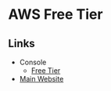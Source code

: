 # AWS Free Tier

## Links

- Console
  - [Free Tier](https://us-east-1.console.aws.amazon.com/billing/home?region=us-east-1#/freetier)
- [Main Website](https://aws.amazon.com/free)
